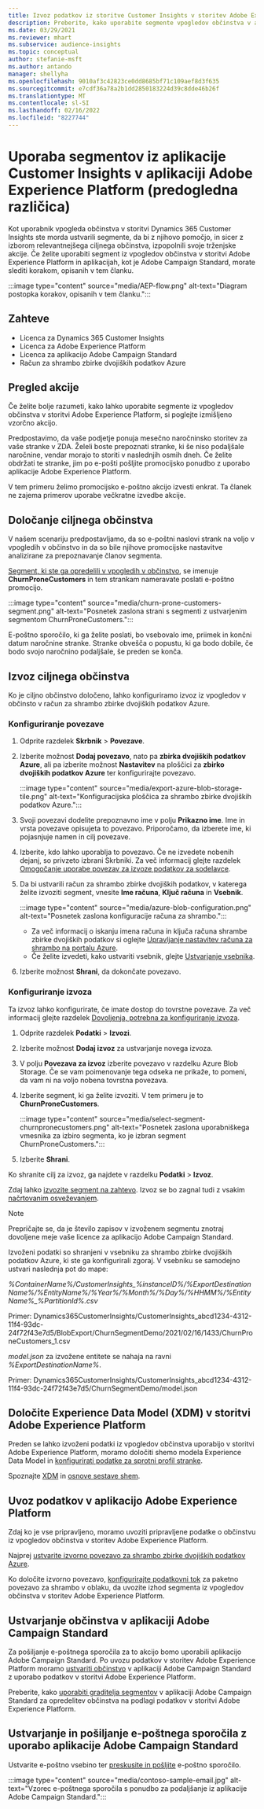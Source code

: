 ```yaml
---
title: Izvoz podatkov iz storitve Customer Insights v storitev Adobe Experience Platform
description: Preberite, kako uporabite segmente vpogledov občinstva v aplikaciji Adobe Experience Platform.
ms.date: 03/29/2021
ms.reviewer: mhart
ms.subservice: audience-insights
ms.topic: conceptual
author: stefanie-msft
ms.author: antando
manager: shellyha
ms.openlocfilehash: 9010af3c42823ce0dd8685bf71c109aef8d3f635
ms.sourcegitcommit: e7cdf36a78a2b1dd2850183224d39c8dde46b26f
ms.translationtype: MT
ms.contentlocale: sl-SI
ms.lasthandoff: 02/16/2022
ms.locfileid: "8227744"
---
```

# <a name="use-customer-insights-segments-in-adobe-experience-platform-preview"></a>Uporaba segmentov iz aplikacije Customer Insights v aplikaciji Adobe Experience Platform (predogledna različica)

Kot uporabnik vpogleda občinstva v storitvi Dynamics 365 Customer Insights ste morda ustvarili segmente, da bi z njihovo pomočjo, in sicer z izborom relevantnejšega ciljnega občinstva, izpopolnili svoje trženjske akcije. Če želite uporabiti segment iz vpogledov občinstva v storitvi Adobe Experience Platform in aplikacijah, kot je Adobe Campaign Standard, morate slediti korakom, opisanih v tem članku.

:::image type="content" source="media/AEP-flow.png" alt-text="Diagram postopka korakov, opisanih v tem članku.":::

## <a name="prerequisites"></a>Zahteve

-   Licenca za Dynamics 365 Customer Insights
-   Licenca za Adobe Experience Platform
-   Licenca za aplikacijo Adobe Campaign Standard
-   Račun za shrambo zbirke dvojiških podatkov Azure

## <a name="campaign-overview"></a>Pregled akcije

Če želite bolje razumeti, kako lahko uporabite segmente iz vpogledov občinstva v storitvi Adobe Experience Platform, si poglejte izmišljeno vzorčno akcijo.

Predpostavimo, da vaše podjetje ponuja mesečno naročninsko storitev za vaše stranke v ZDA. Želeli boste prepoznati stranke, ki še niso podaljšale naročnine, vendar morajo to storiti v naslednjih osmih dneh. Če želite obdržati te stranke, jim po e-pošti pošljite promocijsko ponudbo z uporabo aplikacije Adobe Experience Platform.

V tem primeru želimo promocijsko e-poštno akcijo izvesti enkrat. Ta članek ne zajema primerov uporabe večkratne izvedbe akcije.

## <a name="identify-your-target-audience"></a>Določanje ciljnega občinstva

V našem scenariju predpostavljamo, da so e-poštni naslovi strank na voljo v vpogledih v občinstvo in da so bile njihove promocijske nastavitve analizirane za prepoznavanje članov segmenta.

[Segment, ki ste ga opredelili v vpogledih v občinstvo](segments.md), se imenuje **ChurnProneCustomers** in tem strankam nameravate poslati e-poštno promocijo.

:::image type="content" source="media/churn-prone-customers-segment.png" alt-text="Posnetek zaslona strani s segmenti z ustvarjenim segmentom ChurnProneCustomers.":::

E-poštno sporočilo, ki ga želite poslati, bo vsebovalo ime, priimek in končni datum naročnine stranke. Stranke obvešča o popustu, ki ga bodo dobile, če bodo svojo naročnino podaljšale, še preden se konča.

## <a name="export-your-target-audience"></a>Izvoz ciljnega občinstva

Ko je ciljno občinstvo določeno, lahko konfiguriramo izvoz iz vpogledov v občinsto v račun za shrambo zbirke dvojiških podatkov Azure.

### <a name="configure-a-connection"></a>Konfiguriranje povezave

1. Odprite razdelek **Skrbnik** > **Povezave**.

1. Izberite možnost **Dodaj povezavo**, nato pa **zbirka dvojiških podatkov Azure**, ali pa izberite možnost **Nastavitev** na ploščici za **zbirko dvojiških podatkov Azure** ter konfigurirajte povezavo.

   :::image type="content" source="media/export-azure-blob-storage-tile.png" alt-text="Konfiguracijska ploščica za shrambo zbirke dvojiških podatkov Azure."::: 

1. Svoji povezavi dodelite prepoznavno ime v polju **Prikazno ime**. Ime in vrsta povezave opisujeta to povezavo. Priporočamo, da izberete ime, ki pojasnjuje namen in cilj povezave.

1. Izberite, kdo lahko uporablja to povezavo. Če ne izvedete nobenih dejanj, so privzeto izbrani Skrbniki. Za več informacij glejte razdelek [Omogočanje uporabe povezav za izvoze podatkov za sodelavce](connections.md#allow-contributors-to-use-a-connection-for-exports).

1. Da bi ustvarili račun za shrambo zbirke dvojiških podatkov, v katerega želite izvoziti segment, vnesite **Ime računa**, **Ključ računa** in **Vsebnik**.  
      
   :::image type="content" source="media/azure-blob-configuration.png" alt-text="Posnetek zaslona konfiguracije računa za shrambo."::: 
   
    - Za več informacij o iskanju imena računa in ključa računa shrambe zbirke dvojiških podatkov si oglejte [Upravljanje nastavitev računa za shrambo na portalu Azure](/azure/storage/common/storage-account-manage).
    - Če želite izvedeti, kako ustvariti vsebnik, glejte [Ustvarjanje vsebnika](/azure/storage/blobs/storage-quickstart-blobs-portal#create-a-container).

1. Izberite možnost **Shrani**, da dokončate povezavo. 

### <a name="configure-an-export"></a>Konfiguriranje izvoza

Ta izvoz lahko konfigurirate, če imate dostop do tovrstne povezave. Za več informacij glejte razdelek [Dovoljenja, potrebna za konfiguriranje izvoza](export-destinations.md#set-up-a-new-export).

1. Odprite razdelek **Podatki** > **Izvozi**.

1. Izberite možnost **Dodaj izvoz** za ustvarjanje novega izvoza.

1. V polju **Povezava za izvoz** izberite povezavo v razdelku Azure Blob Storage. Če se vam poimenovanje tega odseka ne prikaže, to pomeni, da vam ni na voljo nobena tovrstna povezava.

1. Izberite segment, ki ga želite izvoziti. V tem primeru je to **ChurnProneCustomers**.

   :::image type="content" source="media/select-segment-churnpronecustomers.png" alt-text="Posnetek zaslona uporabniškega vmesnika za izbiro segmenta, ko je izbran segment ChurnProneCustomers.":::

1. Izberite **Shrani**.

Ko shranite cilj za izvoz, ga najdete v razdelku **Podatki** > **Izvoz**.

Zdaj lahko [izvozite segment na zahtevo](export-destinations.md#run-exports-on-demand). Izvoz se bo zagnal tudi z vsakim [načrtovanim osveževanjem](system.md).

> [!NOTE]
> Prepričajte se, da je število zapisov v izvoženem segmentu znotraj dovoljene meje vaše licence za aplikacijo Adobe Campaign Standard.

Izvoženi podatki so shranjeni v vsebniku za shrambo zbirke dvojiških podatkov Azure, ki ste ga konfigurirali zgoraj. V vsebniku se samodejno ustvari naslednja pot do mape:

*%ContainerName%/CustomerInsights_%instanceID%/%ExportDestinationName%/%EntityName%/%Year%/%Month%/%Day%/%HHMM%/%EntityName%_%PartitionId%.csv*

Primer: Dynamics365CustomerInsights/CustomerInsights_abcd1234-4312-11f4-93dc-24f72f43e7d5/BlobExport/ChurnSegmentDemo/2021/02/16/1433/ChurnProneCustomers_1.csv

*model.json* za izvožene entitete se nahaja na ravni *%ExportDestinationName%*.

Primer: Dynamics365CustomerInsights/CustomerInsights_abcd1234-4312-11f4-93dc-24f72f43e7d5/ChurnSegmentDemo/model.json

## <a name="define-experience-data-model-xdm-in-adobe-experience-platform"></a>Določite Experience Data Model (XDM) v storitvi Adobe Experience Platform

Preden se lahko izvoženi podatki iz vpogledov občinstva uporabijo v storitvi Adobe Experience Platform, moramo določiti shemo modela Experience Data Model in [konfigurirati podatke za sprotni profil stranke](https://experienceleague.adobe.com/docs/experience-platform/profile/tutorials/dataset-configuration.html#tutorials).

Spoznajte [XDM](https://experienceleague.adobe.com/docs/experience-platform/xdm/home.html) in [osnove sestave shem](https://experienceleague.adobe.com/docs/experience-platform/xdm/schema/composition.html#schema).

## <a name="import-data-into-adobe-experience-platform"></a>Uvoz podatkov v aplikacijo Adobe Experience Platform

Zdaj ko je vse pripravljeno, moramo uvoziti pripravljene podatke o občinstvu iz vpogledov občinstva v storitev Adobe Experience Platform.

Najprej [ustvarite izvorno povezavo za shrambo zbirke dvojiških podatkov Azure](https://experienceleague.adobe.com/docs/experience-platform/sources/ui-tutorials/create/cloud-storage/blob.html#getting-started).    

Ko določite izvorno povezavo, [konfigurirajte podatkovni tok](https://experienceleague.adobe.com/docs/experience-platform/sources/ui-tutorials/dataflow/cloud-storage.html#ui-tutorials) za paketno povezavo za shrambo v oblaku, da uvozite izhod segmenta iz vpogledov občinstva v storitev Adobe Experience Platform.

## <a name="create-an-audience-in-adobe-campaign-standard"></a>Ustvarjanje občinstva v aplikaciji Adobe Campaign Standard

Za pošiljanje e-poštnega sporočila za to akcijo bomo uporabili aplikacijo Adobe Campaign Standard. Po uvozu podatkov v storitev Adobe Experience Platform moramo [ustvariti občinstvo](https://experienceleague.adobe.com/docs/campaign-standard/using/profiles-and-audiences/get-started-profiles-and-audiences.html#permission) v aplikaciji Adobe Campaign Standard z uporabo podatkov v storitvi Adobe Experience Platform.


Preberite, kako [uporabiti graditelja segmentov](https://experienceleague.adobe.com/docs/campaign-standard/using/integrating-with-adobe-cloud/adobe-experience-platform/audience-destinations/aep-using-segment-builder.html) v aplikaciji Adobe Campaign Standard za opredelitev občinstva na podlagi podatkov v storitvi Adobe Experience Platform.

## <a name="create-and-send-the-email-using-adobe-campaign-standard"></a>Ustvarjanje in pošiljanje e-poštnega sporočila z uporabo aplikacije Adobe Campaign Standard

Ustvarite e-poštno vsebino ter [preskusite in pošljite](https://experienceleague.adobe.com/docs/campaign-standard/using/testing-and-sending/get-started-sending-messages.html#preparing-and-testing-messages) e-poštno sporočilo.

:::image type="content" source="media/contoso-sample-email.jpg" alt-text="Vzorec e-poštnega sporočila s ponudbo za podaljšanje iz aplikacije Adobe Campaign Standard.":::
